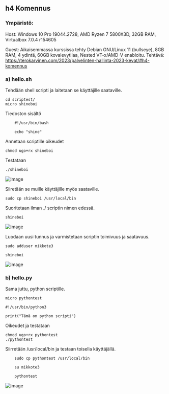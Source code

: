## h4 Komennus

### Ympäristö:

Host: Windows 10 Pro 19044.2728, AMD Ryzen 7 5800X3D, 32GB RAM, Virtualbox 7.0.4 r154605

Guest: Aikaisemmassa kurssissa tehty Debian GNU/Linux 11 (bullseye), 8GB RAM, 4 ydintä, 60GB kovalevytilaa, Nested VT-x/AMD-V enabloitu.
Tehtävä: https://terokarvinen.com/2023/palvelinten-hallinta-2023-kevat/#h4-komennus

### a) hello.sh

Tehdään shell scripti ja laitetaan se käyttäjille saataville.

    cd scriptest/
    micro shineboi
    
Tiedoston sisältö    
```
    #!/usr/bin/bash

    echo "shine"
```
Annetaan scriptille oikeudet

    chmod ugo+rx shineboi
    
Testataan

    ./shineboi
    
![image](https://user-images.githubusercontent.com/122888695/234267806-a2c9fd40-a7ec-405f-a994-bf85eab84e7f.png)


Siiretään se muille käyttäjille myös saataville.

    sudo cp shineboi /usr/local/bin
    
Suoritetaan ilman ./ scriptin nimen edessä.

    shineboi

![image](https://user-images.githubusercontent.com/122888695/234268146-29ded6c9-8e54-4ffb-8cbe-002b13c41e73.png)

Luodaan uusi tunnus ja varmistetaan scriptin toimivuus ja saatavuus.

    sudo adduser mikkote3
    
    shineboi
    
![image](https://user-images.githubusercontent.com/122888695/234273950-985e0bdf-d6ce-4d51-be9f-c0452254c65e.png)

### b) hello.py

Sama juttu, python scriptille.

    micro pythontest

```
#!/usr/bin/python3

print("Tämä on python scripti")
```

Oikeudet ja testataan

    chmod ugo+rx pythontest
    ./pythontest
    
Siirretään /usr/local/bin ja testaan toisella käyttäjällä.
```
    sudo cp pythontest /usr/local/bin
```
```
    su mikkote3
```    
```    
    pythontest
```
![image](https://user-images.githubusercontent.com/122888695/234276222-bbf034ae-a063-458e-a950-c696210f7fb2.png)
